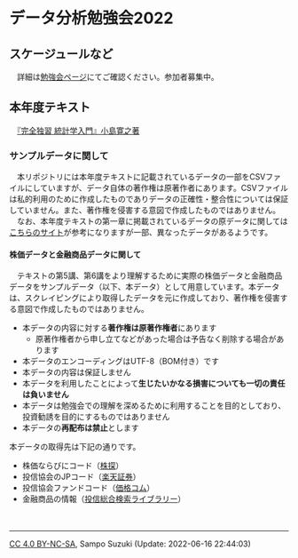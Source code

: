 データ分析勉強会2022
================

## スケージュールなど

　詳細は[勉強会ページ](https://sites.google.com/view/kanto-metrics/2022%E5%B9%B4%E5%BA%A6)にてご確認ください。参加者募集中。

## 本年度テキスト

　[『完全独習
統計学入門』小島寛之著](https://www.diamond.co.jp/book/9784478820094.html)

### サンプルデータに関して

　本リポジトリには本年度テキストに記載されているデータの一部をCSVファイルにしていますが、データ自体の著作権は原著作者にあります。CSVファイルは私的利用のために作成したものでありデータの正確性・整合性については保証していません。また、著作権を侵害する意図で作成したものではありません。  
　なお、本年度テキストの第一章に掲載されているデータの原データに関しては[こちらのサイト](http://goldenstate.cocolog-nifty.com/blog/2015/02/111pp2-8-19e6.html)が参考になりますが一部、異なったデータがあるようです。

#### 株価データと金融商品データに関して

　テキストの第5講、第6講をより理解するために実際の株価データと金融商品データをサンプルデータ（以下、本データ）として用意しています。本データは、スクレイピングにより取得したデータを元に作成しており、著作権を侵害する意図で作成したものではありません。

-   本データの内容に対する**著作権は原著作権者**にあります
    -   原著作権者から申し立てなどがあった場合は予告なく削除する場合があります
-   本データのエンコーディングはUTF-8（BOM付き）です
-   本データの内容は保証しません
-   本データを利用したことによって**生じたいかなる損害についても一切の責任は負いません**
-   本データは勉強会での理解を深めるために利用することを目的としており、投資勧誘を目的にするものではありません
-   本データの**再配布は禁止**とします

本データの取得先は下記の通りです。

-   株価ならびにコード（[株探](https://kabutan.jp/)）
-   投信協会のJPコード（[楽天証券](https://www.rakuten-sec.co.jp/nisa/tsumitate/products.html)）
-   投信協会ファンドコード（[価格コム](https://kakaku.com/invest/)）
-   金融商品の情報（[投信総合検索ライブラリー](https://toushin-lib.fwg.ne.jp/FdsWeb/FDST999903)）

　

------------------------------------------------------------------------

[CC 4.0
BY-NC-SA](https://creativecommons.org/licenses/by-nc-sa/4.0/deed.ja),
Sampo Suzuki (Update: 2022-06-16 22:44:03)
